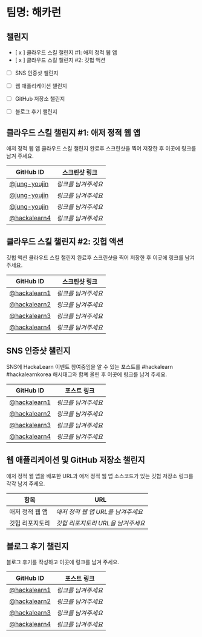 # 팀명: 해카런 #

## 챌린지 ##

* [ x ] 클라우드 스킬 챌린지 #1: 애저 정적 웹 앱
* [ x ] 클라우드 스킬 챌린지 #2: 깃헙 액션
* [ ] SNS 인증샷 챌린지
* [ ] 웹 애플리케이션 챌린지
* [ ] GitHub 저장소 챌린지
* [ ] 블로그 후기 챌린지


## 클라우드 스킬 챌린지 #1: 애저 정적 웹 앱 ##

애저 정적 웹 앱 클라우드 스킬 챌린지 완료후 스크린샷을 찍어 저장한 후 이곳에 링크를 남겨 주세요.

| GitHub ID | 스크린샷 링크 |
| --------- | ------------- |
| [@jung-youjin](https://github.com/jung-youjin/HackaLearn) | *링크를 남겨주세요* |
| [@jung-youjin](https://github.com/jung-youjin/HackaLearn) | *링크를 남겨주세요* |
| [@jung-youjin](https://github.com/jung-youjin/HackaLearn) | *링크를 남겨주세요* |
| [@hackalearn4](https://github.com/devrel-kr/HackaLearn) | *링크를 남겨주세요* |


## 클라우드 스킬 챌린지 #2: 깃헙 액션 ##

깃헙 액션 클라우드 스킬 챌린지 완료후 스크린샷을 찍어 저장한 후 이곳에 링크를 남겨 주세요.

| GitHub ID | 스크린샷 링크 |
| --------- | ------------- |
| [@hackalearn1](https://github.com/devrel-kr/HackaLearn) | *링크를 남겨주세요* |
| [@hackalearn2](https://github.com/devrel-kr/HackaLearn) | *링크를 남겨주세요* |
| [@hackalearn3](https://github.com/devrel-kr/HackaLearn) | *링크를 남겨주세요* |
| [@hackalearn4](https://github.com/devrel-kr/HackaLearn) | *링크를 남겨주세요* |


## SNS 인증샷 챌린지 ##

SNS에 HackaLearn 이벤트 참여중임을 알 수 있는 포스트를 #hackalearn #hackalearnkorea 해시태그와 함꼐 올린 후 이곳에 링크를 남겨 주세요.

| GitHub ID | 포스트 링크 |
| --------- | ------------- |
| [@hackalearn1](https://github.com/devrel-kr/HackaLearn) | *링크를 남겨주세요* |
| [@hackalearn2](https://github.com/devrel-kr/HackaLearn) | *링크를 남겨주세요* |
| [@hackalearn3](https://github.com/devrel-kr/HackaLearn) | *링크를 남겨주세요* |
| [@hackalearn4](https://github.com/devrel-kr/HackaLearn) | *링크를 남겨주세요* |


## 웹 애플리케이션 및 GitHub 저장소 챌린지 ##

애저 정적 웹 앱을 배포한 URL과 애저 정적 웹 앱 소스코드가 있는 깃헙 저장소 링크를 각각 남겨 주세요.

| 항목            | URL                                |
| --------------- | ---------------------------------- |
| 애저 정적 웹 앱 | *애저 정적 웹 앱 URL을 남겨주세요* |
| 깃헙 리포지토리 | *깃헙 리포지토리 URL을 남겨주세요* |


## 블로그 후기 챌린지 ##

블로그 후기를 작성하고 이곳에 링크를 남겨 주세요.

| GitHub ID | 포스트 링크 |
| --------- | ------------- |
| [@hackalearn1](https://github.com/devrel-kr/HackaLearn) | *링크를 남겨주세요* |
| [@hackalearn2](https://github.com/devrel-kr/HackaLearn) | *링크를 남겨주세요* |
| [@hackalearn3](https://github.com/devrel-kr/HackaLearn) | *링크를 남겨주세요* |
| [@hackalearn4](https://github.com/devrel-kr/HackaLearn) | *링크를 남겨주세요* |
